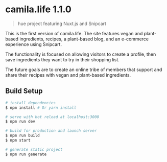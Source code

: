# camila.life 1.1.0

> hue project featuring Nuxt.js and Snipcart

This is the first version of camila.life.  The site features vegan and plant-based ingredients, recipes, a plant-based blog, and an e-commerce experience using Snipcart.

The functionality is focused on allowing visitors to create a profile, then save ingredients they want to try in their shopping list.

The future goals are to create an online tribe of members that support and share their recipes with vegan and plant-based ingredients.

## Build Setup

``` bash
# install dependencies
$ npm install # Or yarn install

# serve with hot reload at localhost:3000
$ npm run dev

# build for production and launch server
$ npm run build
$ npm start

# generate static project
$ npm run generate
```
